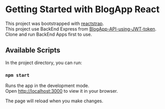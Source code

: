 # Getting Started with BlogApp React
This project was bootstrapped with [reactstrap](https://github.com/reactstrap/reactstrap).\
This project use BackEnd Express from [BlogApp-API-using-JWT-token](https://github.com/putrantosuryo/BlogApp-API-using-JWT-token.git).\
Clone and run BackEnd Apps first to use.
## Available Scripts
In the project directory, you can run:
### `npm start`

Runs the app in the development mode.\
Open [http://localhost:3000](http://localhost:3000) to view it in your browser.

The page will reload when you make changes.

